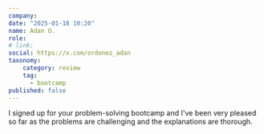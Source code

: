 ```yaml
---
company: 
date: "2025-01-18 10:20"
name: Adan O.
role: 
# link:
social: https://x.com/ordonez_adan
taxonomy:
    category: review
    tag:
      - bootcamp
published: false
---
```


I signed up for your problem-solving bootcamp and I've been very pleased so far as the problems are challenging and the explanations are thorough.
